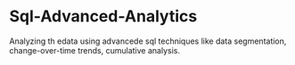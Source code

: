 # Sql-Advanced-Analytics
Analyzing th edata using advancede sql techniques like data segmentation, change-over-time trends, cumulative analysis.
